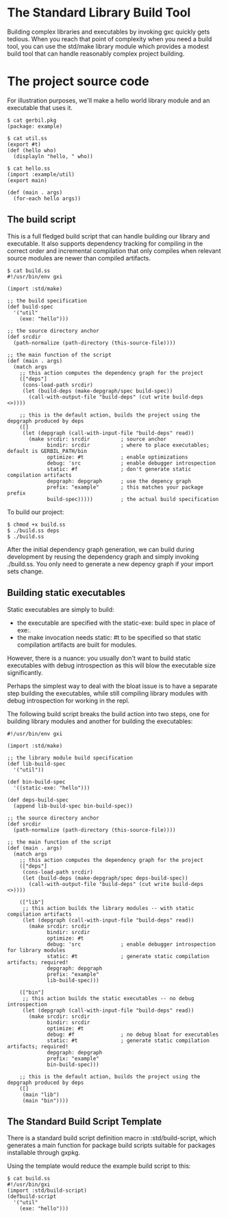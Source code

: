 # The Standard Library Build Tool

Building complex libraries and executables by invoking gxc quickly gets tedious. When you reach that point of complexity when you need a build tool, you can use the std/make library module which provides a modest build tool that can handle reasonably complex project building.

# The project source code

For illustration purposes, we'll make a hello world library module and an executable that uses it.

```
$ cat gerbil.pkg
(package: example)

$ cat util.ss
(export #t)
(def (hello who)
  (displayln "hello, " who))

$ cat hello.ss
(import :example/util)
(export main)

(def (main . args)
  (for-each hello args))
```

## The build script

This is a full fledged build script that can handle building our library and executable. It also supports dependency tracking for compiling in the correct order and incremental compilation that only compiles when relevant source modules are newer than compiled artifacts.
```
$ cat build.ss
#!/usr/bin/env gxi

(import :std/make)

;; the build specification
(def build-spec
  '("util"
    (exe: "hello")))

;; the source directory anchor
(def srcdir
  (path-normalize (path-directory (this-source-file))))

;; the main function of the script
(def (main . args)
  (match args
    ;; this action computes the dependency graph for the project
    (["deps"]
     (cons-load-path srcdir)
     (let (build-deps (make-depgraph/spec build-spec))
       (call-with-output-file "build-deps" (cut write build-deps <>))))

    ;; this is the default action, builds the project using the depgraph produced by deps
    ([]
     (let (depgraph (call-with-input-file "build-deps" read))
       (make srcdir: srcdir          ; source anchor
             bindir: srcdir          ; where to place executables; default is GERBIL_PATH/bin
             optimize: #t            ; enable optimizations
             debug: 'src             ; enable debugger introspection
             static: #f              ; don't generate static compilation artifacts
             depgraph: depgraph      ; use the depency graph
             prefix: "example"       ; this matches your package prefix
             build-spec)))))         ; the actual build specification
```

To build our project:

```
$ chmod +x build.ss
$ ./build.ss deps
$ ./build.ss
```

After the initial dependency graph generation, we can build during development by reusing the dependency graph and simply invoking ./build.ss. You only need to generate a new depency graph if your import sets change.

## Building static executables

Static executables are simply to build:

- the executable are specified with the static-exe: build spec in place of exe:.
- the make invocation needs static: #t to be specified so that static compilation artifacts are built for modules.

However, there is a nuance: you usually don't want to build static executables with debug introspection as this will blow the executable size significantly.

Perhaps the simplest way to deal with the bloat issue is to have a separate step building the executables, while still compiling library modules with debug introspection for working in the repl.

The following build script breaks the build action into two steps, one for building library modules and another for building the executables:

```
#!/usr/bin/env gxi

(import :std/make)

;; the library module build specification
(def lib-build-spec
  '("util"))

(def bin-build-spec
  '((static-exe: "hello")))

(def deps-build-spec
  (append lib-build-spec bin-build-spec))

;; the source directory anchor
(def srcdir
  (path-normalize (path-directory (this-source-file))))

;; the main function of the script
(def (main . args)
  (match args
    ;; this action computes the dependency graph for the project
    (["deps"]
     (cons-load-path srcdir)
     (let (build-deps (make-depgraph/spec deps-build-spec))
       (call-with-output-file "build-deps" (cut write build-deps <>))))

    (["lib"]
     ;; this action builds the library modules -- with static compilation artifacts
     (let (depgraph (call-with-input-file "build-deps" read))
       (make srcdir: srcdir
             bindir: srcdir
             optimize: #t
             debug: 'src             ; enable debugger introspection for library modules
             static: #t              ; generate static compilation artifacts; required!
             depgraph: depgraph
             prefix: "example"
             lib-build-spec)))

    (["bin"]
     ;; this action builds the static executables -- no debug introspection
     (let (depgraph (call-with-input-file "build-deps" read))
       (make srcdir: srcdir
             bindir: srcdir
             optimize: #t
             debug: #f               ; no debug bloat for executables
             static: #t              ; generate static compilation artifacts; required!
             depgraph: depgraph
             prefix: "example"
             bin-build-spec)))

    ;; this is the default action, builds the project using the depgraph produced by deps
    ([]
     (main "lib")
     (main "bin"))))
```

## The Standard Build Script Template

There is a standard build script definition macro in :std/build-script, which generates a main function for package build scripts suitable for packages installable through gxpkg.

Using the template would reduce the example build script to this:

```
$ cat build.ss
#!/usr/bin/gxi
(import :std/build-script)
(defbuild-script
  '("util"
    (exe: "hello")))
```